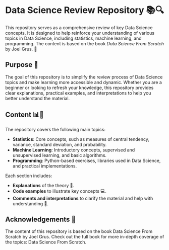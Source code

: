 # Data Science Review Repository 📚🔍

This repository serves as a comprehensive review of key Data Science concepts. It is designed to help reinforce your understanding of various topics in Data Science, including statistics, machine learning, and programming. The content is based on the book *Data Science From Scratch* by Joel Grus. 📖

## Purpose 🎯

The goal of this repository is to simplify the review process of Data Science topics and make learning more accessible and dynamic. Whether you are a beginner or looking to refresh your knowledge, this repository provides clear explanations, practical examples, and interpretations to help you better understand the material.

## Content 📊🤖

The repository covers the following main topics:

- **Statistics**: Core concepts, such as measures of central tendency, variance, standard deviation, and probability.
- **Machine Learning**: Introductory concepts, supervised and unsupervised learning, and basic algorithms.
- **Programming**: Python-based exercises, libraries used in Data Science, and practical implementations.

Each section includes:
- **Explanations** of the theory 📘.
- **Code examples** to illustrate key concepts 💻.
- **Comments and interpretations** to clarify the material and help with understanding 🔑.

## Acknowledgements 🙏
The content of this repository is based on the book Data Science From Scratch by Joel Grus. Check out the full book for more in-depth coverage of the topics: Data Science From Scratch.
